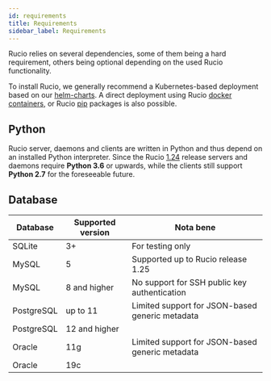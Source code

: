 ```yaml
---
id: requirements
title: Requirements
sidebar_label: Requirements
---
```


Rucio relies on several dependencies, some of them being a hard requirement, others being optional depending on the used Rucio functionality.

To install Rucio, we generally recommend a Kubernetes-based deployment based on our [helm-charts](https://github.com/rucio/helm-charts). A direct deployment using Rucio [docker containers](https://hub.docker.com/u/rucio), or Rucio [pip](https://pypi.org/project/rucio/) packages is also possible.

## Python

Rucio server, daemons and clients are written in Python and thus depend on an installed Python interpreter. Since the Rucio [1.24](../release-notes/1.24.0) release servers and daemons require **Python 3.6** or upwards, while the clients still support **Python 2.7** for the foreseeable future.

## Database


Database               | Supported version | Nota bene
---------------------- | ----------------- | ---------
SQLite                 | 3+                | For testing only
MySQL                  | 5                 | Supported up to Rucio release 1.25
MySQL                  | 8 and higher      | No support for SSH public key authentication
PostgreSQL             | up to 11          | Limited support for JSON-based generic metadata
PostgreSQL             | 12 and higher     | 
Oracle                 | 11g               | Limited support for JSON-based generic metadata
Oracle                 | 19c               |
